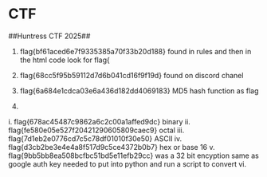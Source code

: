 # CTF

##Huntress CTF 2025##

1. flag{bf61aced6e7f9335385a70f33b20d188}     found in rules and then in the html code look for flag{

2. flag{68cc5f95b59112d7d6b041cd16f9f19d}  found on discord chanel

3. flag{6a684e1cdca03e6a436d182dd4069183}  MD5 hash function as flag

4.
i. flag{678ac45487c9862a6c2c00a1affed9dc}  binary
ii. flag{fe580e05e527f20421290605809caec9}  octal
iii. flag{7d1eb2e0776cd7c5c78df01010f30e50}  ASCII 
iv. flag{d3cb2be3e4e4a8f517d9c5ce4372b0b7}  hex or base 16
v. flag{9bb5bb8ea508bcfbc51bd5e11efb29cc}   was a 32 bit encyption same as google auth key needed to put into python and run a script to convert
vi. 

   


